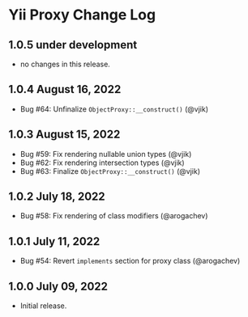# Yii Proxy Change Log

## 1.0.5 under development

- no changes in this release.

## 1.0.4 August 16, 2022

- Bug #64: Unfinalize `ObjectProxy::__construct()` (@vjik)

## 1.0.3 August 15, 2022

- Bug #59: Fix rendering nullable union types (@vjik)
- Bug #62: Fix rendering intersection types (@vjik)
- Bug #63: Finalize `ObjectProxy::__construct()` (@vjik)

## 1.0.2 July 18, 2022

- Bug #58: Fix rendering of class modifiers (@arogachev)

## 1.0.1 July 11, 2022

- Bug #54: Revert `implements` section for proxy class (@arogachev)

## 1.0.0 July 09, 2022

- Initial release.
